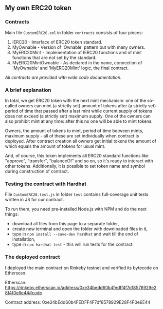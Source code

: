 
## My own ERC20 token

### Contracts

Main file `CustomERC20.sol` in folder `contracts` consists of four pieces:
1. IERC20 - Interface of ERC20 token standard.
2. MyOwnable - Version of 'Ownable' pattern but with many owners.
3. MyERC20Mint - Implementation of IERC20 functions and of mint functions that are not set by the standard.
4. MyERC20MintOwnable - As declared in the name, connection of 'MyOwnable' and 'MyERC20Mint' logic, the final contract.

*All contracts are provided with wide code documentation.*

### A brief explanation

In total, we get ERC20 token with the next mint mechanism: one of the so-called owners can mint (a strictly set) amount of tokens after (a strictly set) period of time that passed after a last mint while current supply of tokens does not exceed (a strictly set) maximum supply. One of the owners can also prohibit mint at any time: after this no one will be able to mint tokens.

Owners, the amount of tokens to mint, period of time between mints, maximum supply - all of these are set individually when contract is deployed. After contract creation all owners get initial tokens the amount of which equals the amount of tokens for usual mint.

And, of course, this token implements all ERC20 standard functions like "approve", "transfer", "balanceOf" and so on, so it's ready to interact with other tokens. Additionally, it is possible to set token name and symbol during construction of contract.

### Testing the contract with Hardhat

File `CustomERC20.test.js` in folder `test` contains full-coverage unit tests written in JS for our contract.

To run them, you need pre-installed Node.js with NPM and do the next things:
- download all files from this page to a separate folder,
- create new terminal and open the folder with downloaded files in it,
- type in `npm install --save-dev hardhat` and wait till the end of installation,
- type in `npx hardhat test` - this will run tests for the contract.

### The deployed contract

I deployed the main contract on Rinkeby testnet and verified its bytecode on Etherscan.

Etherscan: https://rinkeby.etherscan.io/address/0xe34bedd60b4fedff4f7df8578929e28f4f0e6e44#code

Contract address: 0xe34bEdd60b4FEDFF4F7df8578929E28F4F0e6E44
